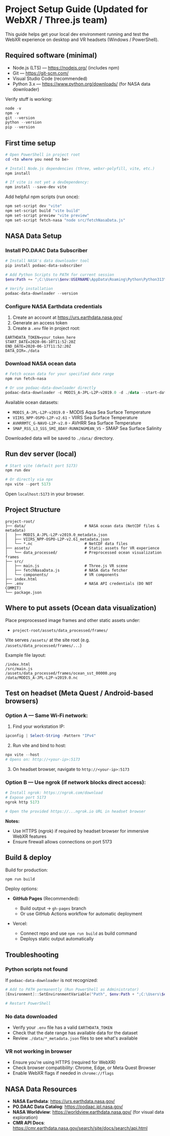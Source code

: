 # Project Setup Guide (Updated for WebXR / Three.js team)

This guide helps get your local dev environment running and test the WebXR experience on desktop and VR headsets (Windows / PowerShell).

## Required software (minimal)

- Node.js (LTS) — https://nodejs.org/ (includes npm)
- Git — https://git-scm.com/
- Visual Studio Code (recommended)
- Python 3.x — https://www.python.org/downloads/ (for NASA data downloader)

Verify stuff is working:

```powershell
node -v
npm -v
git --version
python --version
pip --version
```

## First time setup 

```powershell
# Open PowerShell in project root
cd <to where you need to be>

# Install Node.js dependencies (three, webxr-polyfill, vite, etc.)
npm install

# If vite is not yet a devDependency:
npm install --save-dev vite
```

Add helpful npm scripts (run once):

```powershell
npm set-script dev "vite"
npm set-script build "vite build"
npm set-script preview "vite preview"
npm set-script fetch-nasa "node src/fetchNasaData.js"
```

## NASA Data Setup

### Install PO.DAAC Data Subscriber

```powershell
# Install NASA's data downloader tool
pip install podaac-data-subscriber

# Add Python Scripts to PATH for current session
$env:Path += ";C:\Users\$env:USERNAME\AppData\Roaming\Python\Python313\Scripts"

# Verify installation
podaac-data-downloader --version
```

### Configure NASA Earthdata credentials

1. Create an account at https://urs.earthdata.nasa.gov/
2. Generate an access token
3. Create a `.env` file in project root:

```env
EARTHDATA_TOKEN=your_token_here
START_DATE=2020-06-10T11:52:20Z
END_DATE=2020-06-17T11:52:20Z
DATA_DIR=./data
```

### Download NASA ocean data

```powershell
# Fetch ocean data for your specified date range
npm run fetch-nasa

# Or use podaac-data-downloader directly
podaac-data-downloader -c MODIS_A-JPL-L2P-v2019.0 -d ./data --start-date 2020-06-10T11:52:20Z --end-date 2020-06-17T11:52:20Z -e .nc
```

Available ocean datasets:
- `MODIS_A-JPL-L2P-v2019.0` - MODIS Aqua Sea Surface Temperature
- `VIIRS_NPP-OSPO-L2P-v2.61` - VIIRS Sea Surface Temperature
- `AVHRRMTC_G-NAVO-L2P-v2.0` - AVHRR Sea Surface Temperature
- `SMAP_RSS_L3_SSS_SMI_8DAY-RUNNINGMEAN_V5` - SMAP Sea Surface Salinity

Downloaded data will be saved to `./data/` directory.

## Run dev server (local)

```powershell
# Start vite (default port 5173)
npm run dev

# Or directly via npx
npx vite --port 5173
```
Open `localhost:5173` in your browser.

## Project Structure

```
project-root/
├── data/                          # NASA ocean data (NetCDF files & metadata)
│   ├── MODIS_A-JPL-L2P-v2019.0_metadata.json
│   ├── VIIRS_NPP-OSPO-L2P-v2.61_metadata.json
│   └── *.nc                       # NetCDF data files
├── assets/                        # Static assets for VR experience
│   └── data_processed/            # Preprocessed ocean visualization frames
├── src/
│   ├── main.js                    # Three.js VR scene
│   ├── fetchNasaData.js           # NASA data fetcher
│   └── components/                # VR components
├── index.html
├── .env                           # NASA API credentials (DO NOT COMMIT)
└── package.json
```

## Where to put assets (Ocean data visualization)

Place preprocessed image frames and other static assets under:
- `project-root/assets/data_processed/frames/`

Vite serves `/assets/` at the site root (e.g. `/assets/data_processed/frames/...`)

Example file layout:
```
/index.html
/src/main.js
/assets/data_processed/frames/ocean_sst_00000.png
/data/MODIS_A-JPL-L2P-v2019.0.nc
```

## Test on headset (Meta Quest / Android-based browsers)

### Option A — Same Wi‑Fi network:

1. Find your workstation IP:
```powershell
ipconfig | Select-String -Pattern "IPv4"
```

2. Run vite and bind to host:
```powershell
npx vite --host
# Opens on: http://<your-ip>:5173
```

3. On headset browser, navigate to `http://<your-ip>:5173`

### Option B — Use ngrok (if network blocks direct access):

```powershell
# Install ngrok: https://ngrok.com/download
# Expose port 5173
ngrok http 5173

# Open the provided https://...ngrok.io URL in headset browser
```

**Notes:**
- Use HTTPS (ngrok) if required by headset browser for immersive WebXR features
- Ensure firewall allows connections on port 5173

## Build & deploy

Build for production:
```powershell
npm run build
```

Deploy options:

- **GitHub Pages** (Recommended): 
  - Build output -> `gh-pages` branch
  - Or use GitHub Actions workflow for automatic deployment
  
- Vercel: 
  - Connect repo and use `npm run build` as build command
  - Deploys static output automatically

## Troubleshooting

### Python scripts not found
If `podaac-data-downloader` is not recognized:
```powershell
# Add to PATH permanently (Run PowerShell as Administrator)
[Environment]::SetEnvironmentVariable("Path", $env:Path + ";C:\Users\$env:USERNAME\AppData\Roaming\Python\Python313\Scripts", [EnvironmentVariableTarget]::User)

# Restart PowerShell
```

### No data downloaded
- Verify your `.env` file has a valid `EARTHDATA_TOKEN`
- Check that the date range has available data for the dataset
- Review `./data/*_metadata.json` files to see what's available

### VR not working in browser
- Ensure you're using HTTPS (required for WebXR)
- Check browser compatibility: Chrome, Edge, or Meta Quest Browser
- Enable WebXR flags if needed in `chrome://flags`

## NASA Data Resources

- **NASA Earthdata**: https://urs.earthdata.nasa.gov/
- **PO.DAAC Data Catalog**: https://podaac.jpl.nasa.gov/
- **NASA Worldview**: https://worldview.earthdata.nasa.gov/ (for visual data exploration)
- **CMR API Docs**: https://cmr.earthdata.nasa.gov/search/site/docs/search/api.html




